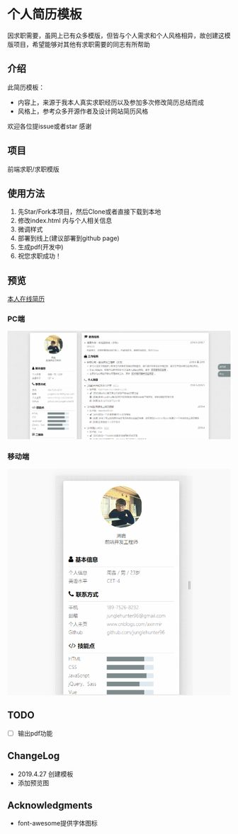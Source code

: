# 个人简历模板

因求职需要，虽网上已有众多模版，但皆与个人需求和个人风格相异，故创建这模版项目，希望能够对其他有求职需要的同志有所帮助

## 介绍

此简历模板：

- 内容上，来源于我本人真实求职经历以及参加多次修改简历总结而成
- 风格上，参考众多开源作者及设计网站简历风格

欢迎各位提issue或者star 感谢

## 项目

前端求职/求职模版

## 使用方法

1. 先Star/Fork本项目，然后Clone或者直接下载到本地
2. 修改index.html 内与个人相关信息
3. 微调样式
5. 部署到线上(建议部署到github page)
6. 生成pdf(开发中)
7. 祝您求职成功！

## 预览
[本人在线简历](https://junglehunter96.github.io/)

### PC端
![](assets/images/pc.png)
### 移动端
![](assets/images/mobile.png)
## TODO
- [ ] 输出pdf功能

## ChangeLog
- 2019.4.27 创建模板
- 添加预览图

## Acknowledgments
- font-awesome提供字体图标
